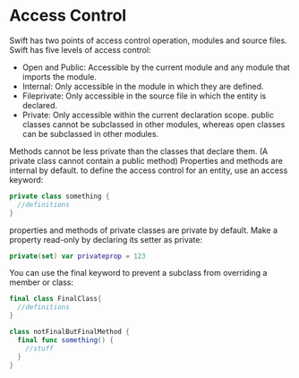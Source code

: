 # Access Control
Swift has two points of access control operation, modules and source files. Swift has five levels of access control:

* Open and Public: Accessible by the current module and any module that imports the module.
* Internal: Only accessible in the module in which they are defined.
* Fileprivate: Only accessible in the source file in which the entity is declared.
* Private: Only accessible within the current declaration scope.
public classes cannot be subclassed in other modules, whereas open classes can be subclassed in other modules.

Methods cannot be less private than the classes that declare them. (A private class cannot contain a public method)
Properties and methods are internal by default.
to define the access control for an entity, use an access keyword:
```swift 
private class something {
  //definitions
}
```
properties and methods of private classes are private by default.
Make a property read-only by declaring its setter as private:
```swift
private(set) var privateprop = 123
```
You can use the final keyword to prevent a subclass from overriding a member or class:
```swift
final class FinalClass{
  //definitions
}

class notFinalButFinalMethod {
  final func something() {
    //stuff
  }
}

```

